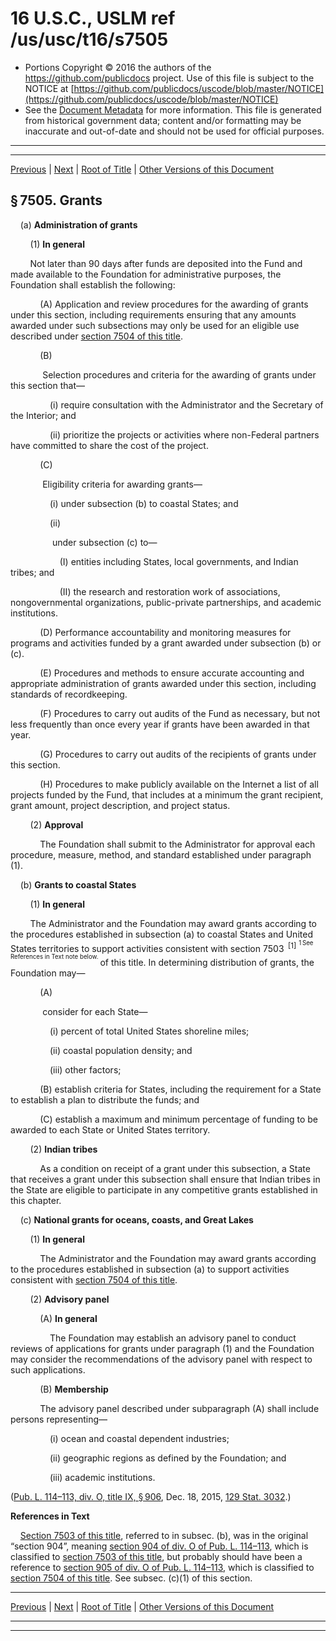 ---
---

# 16 U.S.C., USLM ref /us/usc/t16/s7505

* Portions Copyright © 2016 the authors of the https://github.com/publicdocs project.
  Use of this file is subject to the NOTICE at [https://github.com/publicdocs/uscode/blob/master/NOTICE](https://github.com/publicdocs/uscode/blob/master/NOTICE)
* See the [Document Metadata](././../../../..//README.md) for more information.
  This file is generated from historical government data; content and/or formatting may be inaccurate and out-of-date and should not be used for official purposes.

----------
----------

[Previous](./../../../..//us/usc/t16/ch94/m__us_usc_t16_s7504.md) | [Next](./../../../..//us/usc/t16/ch94/m__us_usc_t16_s7506.md) | [Root of Title](./../../../../) | [Other Versions of this Document](https://publicdocs.github.io/go/links?ns=uslm&ref=%2Fus%2Fusc%2Ft16%2Fs7505)

## § 7505. Grants

    (a) __Administration of grants__ 

        (1) __In general__ 

        Not later than 90 days after funds are deposited into the Fund and made available to the Foundation for administrative purposes, the Foundation shall establish the following:

            (A) Application and review procedures for the awarding of grants under this section, including requirements ensuring that any amounts awarded under such subsections may only be used for an eligible use described under [section 7504 of this title][/us/usc/t16/s7504].

            (B)

             Selection procedures and criteria for the awarding of grants under this section that—

                (i) require consultation with the Administrator and the Secretary of the Interior; and

                (ii) prioritize the projects or activities where non-Federal partners have committed to share the cost of the project.

            (C)

             Eligibility criteria for awarding grants—

                (i) under subsection (b) to coastal States; and

                (ii)

                 under subsection (c) to—

                    (I) entities including States, local governments, and Indian tribes; and

                    (II) the research and restoration work of associations, nongovernmental organizations, public-private partnerships, and academic institutions.

            (D) Performance accountability and monitoring measures for programs and activities funded by a grant awarded under subsection (b) or (c).

            (E) Procedures and methods to ensure accurate accounting and appropriate administration of grants awarded under this section, including standards of recordkeeping.

            (F) Procedures to carry out audits of the Fund as necessary, but not less frequently than once every year if grants have been awarded in that year.

            (G) Procedures to carry out audits of the recipients of grants under this section.

            (H) Procedures to make publicly available on the Internet a list of all projects funded by the Fund, that includes at a minimum the grant recipient, grant amount, project description, and project status.

        (2) __Approval__ 

            The Foundation shall submit to the Administrator for approval each procedure, measure, method, and standard established under paragraph (1).

    (b) __Grants to coastal States__ 

        (1) __In general__ 

        The Administrator and the Foundation may award grants according to the procedures established in subsection (a) to coastal States and United States territories to support activities consistent with section 7503  <sup>\[1\]</sup>  <sup><sup> 1 See References in Text note below. </sup></sup>  of this title. In determining distribution of grants, the Foundation may—

            (A)

             consider for each State—

                (i) percent of total United States shoreline miles;

                (ii) coastal population density; and

                (iii) other factors;

            (B) establish criteria for States, including the requirement for a State to establish a plan to distribute the funds; and

            (C) establish a maximum and minimum percentage of funding to be awarded to each State or United States territory.

        (2) __Indian tribes__ 

            As a condition on receipt of a grant under this subsection, a State that receives a grant under this subsection shall ensure that Indian tribes in the State are eligible to participate in any competitive grants established in this chapter.

    (c) __National grants for oceans, coasts, and Great Lakes__ 

        (1) __In general__ 

            The Administrator and the Foundation may award grants according to the procedures established in subsection (a) to support activities consistent with [section 7504 of this title][/us/usc/t16/s7504].

        (2) __Advisory panel__ 

            (A) __In general__ 

                The Foundation may establish an advisory panel to conduct reviews of applications for grants under paragraph (1) and the Foundation may consider the recommendations of the advisory panel with respect to such applications.

            (B) __Membership__ 

            The advisory panel described under subparagraph (A) shall include persons representing—

                (i) ocean and coastal dependent industries;

                (ii) geographic regions as defined by the Foundation; and

                (iii) academic institutions.

([Pub. L. 114–113, div. O, title IX, § 906][/us/pl/114/113/s906], Dec. 18, 2015, [129 Stat. 3032][/us/stat/129/3032].)

 __References in Text__ 

    [Section 7503 of this title][/us/usc/t16/s7503], referred to in subsec. (b), was in the original “section 904”, meaning [section 904 of div. O of Pub. L. 114–113][/us/pl/114/113/s904], which is classified to [section 7503 of this title][/us/usc/t16/s7503], but probably should have been a reference to [section 905 of div. O of Pub. L. 114–113][/us/pl/114/113/s905], which is classified to [section 7504 of this title][/us/usc/t16/s7504]. See subsec. (c)(1) of this section.

----------

[Previous](./../../../..//us/usc/t16/ch94/m__us_usc_t16_s7504.md) | [Next](./../../../..//us/usc/t16/ch94/m__us_usc_t16_s7506.md) | [Root of Title](./../../../../) | [Other Versions of this Document](https://publicdocs.github.io/go/links?ns=uslm&ref=%2Fus%2Fusc%2Ft16%2Fs7505)

----------
----------

[/us/usc/t16/s7504]: https://publicdocs.github.io/go/links?ns=uslm&ref=%2Fus%2Fusc%2Ft16%2Fs7504
[/us/usc/t16/s7504]: https://publicdocs.github.io/go/links?ns=uslm&ref=%2Fus%2Fusc%2Ft16%2Fs7504
[/us/pl/114/113/s906]: https://publicdocs.github.io/go/links?ns=uslm&ref=%2Fus%2Fpl%2F114%2F113%2Fs906
[/us/stat/129/3032]: https://publicdocs.github.io/go/links?ns=uslm&ref=%2Fus%2Fstat%2F129%2F3032
[/us/usc/t16/s7503]: https://publicdocs.github.io/go/links?ns=uslm&ref=%2Fus%2Fusc%2Ft16%2Fs7503
[/us/pl/114/113/s904]: https://publicdocs.github.io/go/links?ns=uslm&ref=%2Fus%2Fpl%2F114%2F113%2Fs904
[/us/usc/t16/s7503]: https://publicdocs.github.io/go/links?ns=uslm&ref=%2Fus%2Fusc%2Ft16%2Fs7503
[/us/pl/114/113/s905]: https://publicdocs.github.io/go/links?ns=uslm&ref=%2Fus%2Fpl%2F114%2F113%2Fs905
[/us/usc/t16/s7504]: https://publicdocs.github.io/go/links?ns=uslm&ref=%2Fus%2Fusc%2Ft16%2Fs7504



